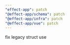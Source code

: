 ```yaml
---
"effect-app": patch
"@effect-app/schema": patch
"@effect-app/infra": patch
"@effect-app/vue": patch
---
```


fix legacy struct use
